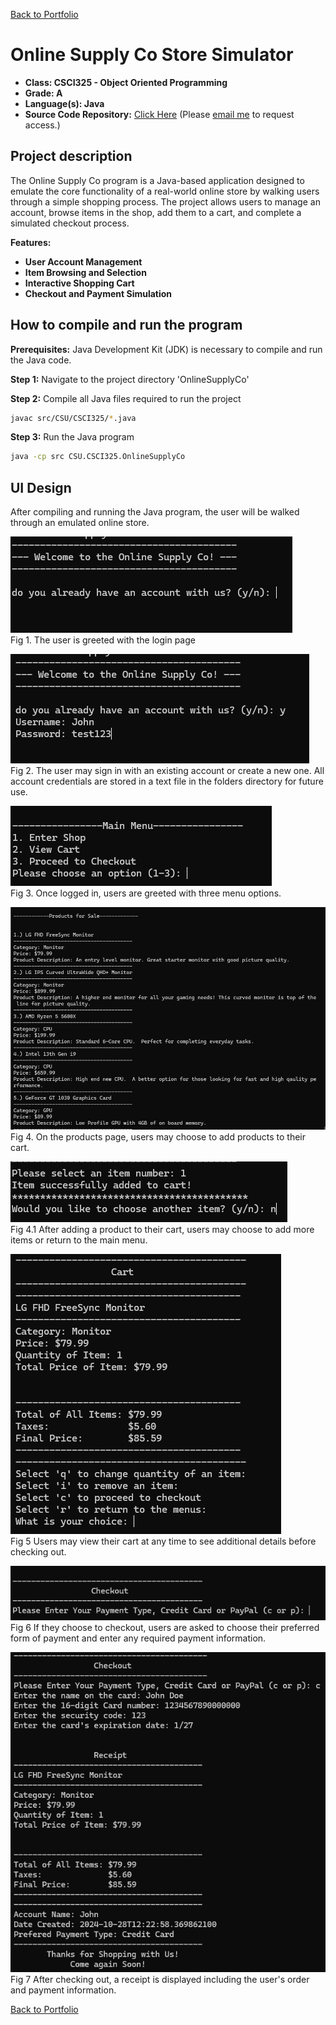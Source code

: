 [Back to Portfolio](./)

Online Supply Co Store Simulator
===============

-   **Class: CSCI325 - Object Oriented Programming** 
-   **Grade: A** 
-   **Language(s): Java** 
-   **Source Code Repository:** [Click Here](https://github.com/zachWeav/CSCI325_Object_Oriented_Programming/tree/main) 
    (Please [email me](mailto:ZDWeaver@csustudent.net?subject=GitHub%20Access) to request access.)
    
## Project description

The Online Supply Co program is a Java-based application designed to emulate the core functionality of a real-world online store by walking users through a simple shopping process.  The project allows users to manage an account, browse items in the shop, add them to a cart, and complete a simulated checkout process.  

**Features:**
-    **User Account Management**
-    **Item Browsing and Selection**
-    **Interactive Shopping Cart**
-    **Checkout and Payment Simulation**

## How to compile and run the program

**Prerequisites:** Java Development Kit (JDK) is necessary to compile and run the Java code.

**Step 1:** Navigate to the project directory 'OnlineSupplyCo' 

**Step 2:** Compile all Java files required to run the project
```bash
javac src/CSU/CSCI325/*.java
```

**Step 3:** Run the Java program
```bash
java -cp src CSU.CSCI325.OnlineSupplyCo
```


## UI Design

After compiling and running the Java program, the user will be walked through an emulated online store.

![screenshot](images/project2/WelcomePage.png)  
Fig 1. The user is greeted with the login page

![screenshot](images/project2/Credentials.png)  
Fig 2. The user may sign in with an existing account or create a new one.  All account credentials are stored in a text file in the folders directory for future use.

![screenshot](images/project2/MainMenu.png)  
Fig 3. Once logged in, users are greeted with three menu options.

![screenshot](images/project2/Products.png)  
Fig 4. On the products page, users may choose to add products to their cart.

![screenshot](images/project2/products2.png)  
Fig 4.1 After adding a product to their cart, users may choose to add more items or return to the main menu.

![screenshot](images/project2/Cart.png)  
Fig 5 Users may view their cart at any time to see additional details before checking out.

![screenshot](images/project2/Checkout1.png)  
Fig 6 If they choose to checkout, users are asked to choose their preferred form of payment and enter any required payment information.

![screenshot](images/project2/Receipt.png)  
Fig 7 After checking out, a receipt is displayed including the user's order and payment information.





[Back to Portfolio](./)
